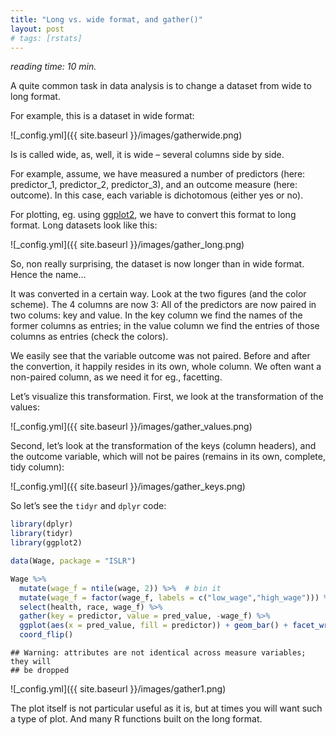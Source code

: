 ```yaml
---
title: "Long vs. wide format, and gather()"
layout: post
# tags: [rstats]
---
```


*reading time: 10 min.*

A quite common task in data analysis is to change a dataset from wide to long format.

For example, this is a dataset in wide format:

 
![_config.yml]({{ site.baseurl }}/images/gatherwide.png)

Is is called wide, as, well, it is wide – several columns side by side.

For example, assume, we have measured a number of predictors (here: predictor_1, predictor_2, predictor_3), and an outcome measure (here: outcome). In this case, each variable is dichotomous (either yes or no).

For plotting, eg. using [ggplot2](http://ggplot2.org), we have to convert this format to long format. Long datasets look like this:

![_config.yml]({{ site.baseurl }}/images/gather_long.png)

So, non really surprising, the dataset is now longer than in wide format. Hence the name…

It was converted in a certain way. Look at the two figures (and the color scheme). The 4 columns are now 3: All of the predictors are now paired in two colums: key and value. In the key column we find the names of the former columns as entries; in the value column we find the entries of those columns as entries (check the colors).

We easily see that the variable outcome was not paired. Before and after the convertion, it happily resides in its own, whole column. We often want a non-paired column, as we need it for eg., facetting.

Let’s visualize this transformation. First, we look at the transformation of the values:

![_config.yml]({{ site.baseurl }}/images/gather_values.png)

Second, let’s look at the transformation of the keys (column headers), and the outcome variable, which will not be paires (remains in its own, complete, tidy column):

![_config.yml]({{ site.baseurl }}/images/gather_keys.png)

 

So let’s see the `tidyr` and `dplyr` code:


```r
library(dplyr)
library(tidyr)
library(ggplot2)

data(Wage, package = "ISLR")

Wage %>%
  mutate(wage_f = ntile(wage, 2)) %>%  # bin it
  mutate(wage_f = factor(wage_f, labels = c("low_wage","high_wage"))) %>%
  select(health, race, wage_f) %>%
  gather(key = predictor, value = pred_value, -wage_f) %>%
  ggplot(aes(x = pred_value, fill = predictor)) + geom_bar() + facet_wrap(~wage_f) +
  coord_flip()
```

```
## Warning: attributes are not identical across measure variables; they will
## be dropped
```

![_config.yml]({{ site.baseurl }}/images/gather1.png)



The plot itself is not particular useful as it is, but at times you will want such a type of plot. And many R functions built on the long format.
